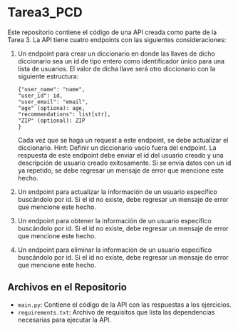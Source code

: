 # Tarea3_PCD
Este repositorio contiene el código de una API creada como parte de la Tarea 3. La API tiene cuatro endpoints con las siguientes consideraciones:

1. Un endpoint para crear un diccionario en donde las llaves de dicho diccionario sea un id de tipo entero como identificador único para una lista de usuarios. El valor de dicha llave será otro diccionario con la siguiente estructura:
    ```
    {"user_name": "name",
    "user_id": id,
    "user_email": "email",
    "age" (optiona): age,
    "recommendations": list[str],
    "ZIP" (optional): ZIP
    }
    ```
    Cada vez que se haga un request a este endpoint, se debe actualizar el diccionario. Hint: Definir un diccionario vacío fuera del endpoint.
    La respuesta de este endpoint debe enviar el id del usuario creado y una descripción de usuario creado exitosamente.
    Si se envía datos con un id ya repetido, se debe regresar un mensaje de error que mencione este hecho.
   
3. Un endpoint para actualizar la información de un usuario específico buscándolo por id. Si el id no existe, debe regresar un mensaje de error que mencione este hecho.
4. Un endpoint para obtener la información de un usuario específico buscándolo por id. Si el id no existe, debe regresar un mensaje de error que mencione este hecho.
5. Un endpoint para eliminar la información de un usuario específico buscándolo por id. Si el id no existe, debe regresar un mensaje de error que mencione este hecho.



## Archivos en el Repositorio
- `main.py`: Contiene el código de la API con las respuestas a los ejercicios.
- `requirements.txt`: Archivo de requisitos que lista las dependencias necesarias para ejecutar la API.

